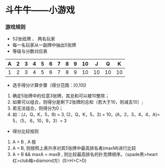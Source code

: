 # 斗牛牛——小游戏

### 游戏规则

- 52张纸牌 、 两名玩家
- 每一名玩家从一副牌中抽出5张牌
- 等级与分数对应表

|  A   |  2   |  3   |  4   |  5   |  6   |  7   |  8   |  9   |  10  |  J   |  Q   |  K   |
| :--: | :--: | :--: | :--: | :--: | :--: | :--: | :--: | :--: | :--: | :--: | :--: | :--: |
|  1   |  2   |  3   |  4   |  5   |  6   |  7   |  8   |  9   |  10  |  10  |  10  |  10  |

- 选手得分计算步骤（得分范围：[0,10])

1. 确定5张牌中的任意3张牌，其总和可以被10整除；
2. 如果可以组合，则得分是剩下2张牌的总和（若大于10，则减去10）;
3. 若无法组合，则得分为0；
4. 如：(J，Q，K，5，8) = 3, (2，Q，K，5，3) = 10，(A，2，3，4，4，A)= 5，（5， 6，10，9，3）= 3

- 得分比较规则

1. A > B , A 胜
2. A = B, 则按照上表升序对其5张牌中最高排名者(maxM)进行比较
3. A = B && maxA = maxB , 则比较最高排名的扑克牌顺序。（spade黑>heart红>club梅>diamond方）(S>H>C>D)